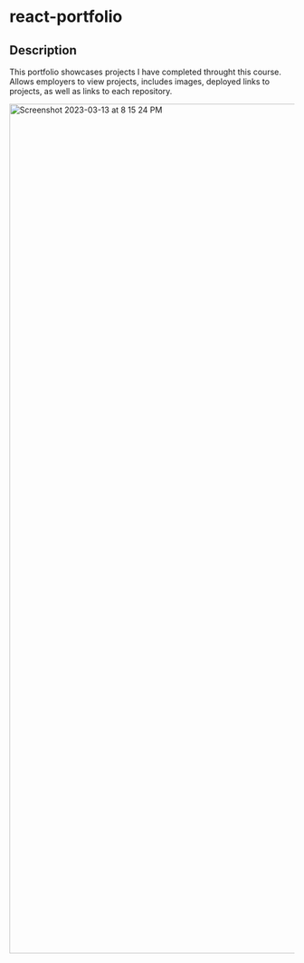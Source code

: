 # react-portfolio

## Description 

This portfolio showcases projects I have completed throught this course. Allows employers to view projects, includes images, deployed links to projects, as well as links to each repository. 

<img width="1499" alt="Screenshot 2023-03-13 at 8 15 24 PM" src="https://user-images.githubusercontent.com/117704967/224884054-0273a743-1781-4ae1-8e8e-b89d146a78be.png">
